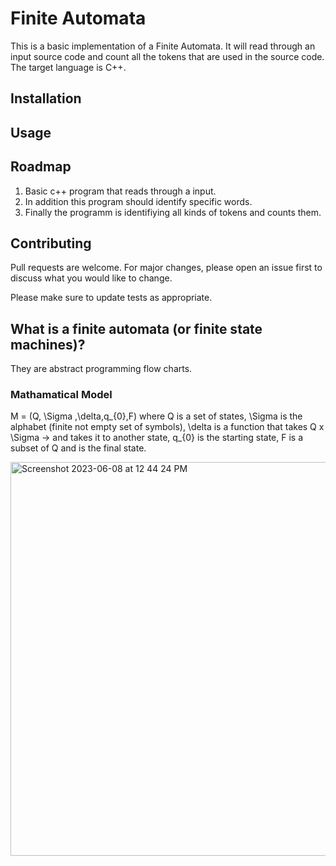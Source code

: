 # Finite Automata

This is a basic implementation of a Finite Automata. It will read through
an input source code and count all the tokens that are used in the source code.
The target language is C++.

## Installation

## Usage

## Roadmap

1. Basic c++ program that reads through a input.
2. In addition this program should identify specific words.
3. Finally the programm is identifiying all kinds of tokens and counts them.

## Contributing

Pull requests are welcome. For major changes, please open an issue first
to discuss what you would like to change.

Please make sure to update tests as appropriate.

## What is a finite automata (or finite state machines)?

They are abstract programming flow charts.

### Mathamatical Model
M = (Q, \Sigma ,\delta,q_{0},F)
where Q is a set of states,
\Sigma is the alphabet (finite not empty set of symbols),
\delta is a function that takes Q x \Sigma -> and takes it to another state,
q_{0} is the starting state,
F is a subset of Q and is the final state.




<img width="630" alt="Screenshot 2023-06-08 at 12 44 24 PM" src="https://github.com/wimthomzik/finiteAutomata/assets/82528324/03c34679-dc5c-4e7b-a0f2-988adb8042b3">

